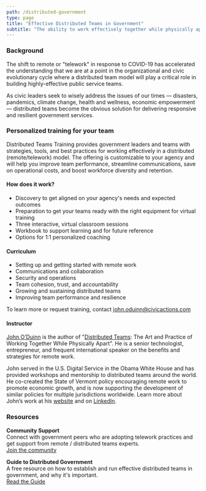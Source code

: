 ```yaml
---
path: /distributed-government
type: page
title: "Effective Distributed Teams in Government"
subtitle: "The ability to work effectively together while physically apart is vital to delivering government services in the digital age.  We provide training and resources to help agency teams 
---
```

### Background
The shift to remote or "telework" in response to COVID-19 has accelerated the understanding that we are at a point in the organizational and civic evolutionary cycle where a distributed team model will play a critical role in building highly-effective public service teams.

As civic leaders seek to wisely address the issues of our times — disasters, pandemics, climate change, health and wellness, economic empowerment — distributed teams become the obvious solution for delivering responsive and resilient government services.

### Personalized training for your team

Distributed Teams Training provides government leaders and teams with strategies, tools, and best practices for working effectively in a distributed (remote/telework) model.  The offering is customizable to your agency and will help you improve team performance, streamline communications, save on operational costs, and boost workforce diversity and retention.

#### How does it work?
* Discovery to get aligned on your agency's needs and expected outcomes
* Preparation to get your teams ready with the right equipment for virtual training
* Three interactive, virtual classroom sessions
* Workbook to support learning and for future reference
* Options for 1:1 personalized coaching

#### Curriculum
* Setting up and getting started with remote work
* Communications and collaboration
* Security and operations
* Team cohesion, trust, and accountability
* Growing and sustaining distributed teams
* Improving team performance and resilience

To learn more or request training, contact [john.oduinn@civicactions.com](mailto:john.oduinn@civicactions.com)


#### Instructor

[John O’Duinn](https://civicactions.com/team/john-o-duinn) is the author of "[Distributed Teams](https://www.amzn.com/1732254907): The Art and Practice of Working Together While Physically Apart". He is a senior technologist, entrepreneur, and frequent international speaker on the benefits and strategies for remote work.

John served in the U.S. Digital Service in the Obama White House and has provided workshops and mentorship to distributed teams around the world. He co-created the State of Vermont policy encouraging remote work to promote economic growth, and is now supporting the development of similar policies for multiple jurisdictions worldwide. Learn more about John’s work at his [website](http://oduinn.com/) and on [LinkedIn](https://www.linkedin.com/in/joduinn).


### Resources
 
**Community Support**  
Connect with government peers who are adopting telework practices and get support from remote / distributed teams experts.  
[Join the community](https://distributedgov.herokuapp.com/)

**Guide to Distributed Government**  
A free resource on how to establish and run effective distributed teams in government, and why it's important.  
[Read the Guide](https://guide.distributedgov.org/en/latest/)
